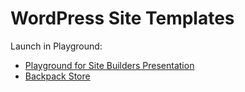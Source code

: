 # WordPress Site Templates

Launch in Playground:

* [Playground for Site Builders Presentation](https://playground.wordpress.net/?import-site=https%3A%2F%2Fraw.githubusercontent.com%2Fadamziel%2Fplayground-sites%2Fmain%2Fplayground-for-site-builders%2Fplayground.zip)
* [Backpack Store](https://playground.wordpress.net/?import-site=https%3A%2F%2Fraw.githubusercontent.com%2Fadamziel%2Fplayground-sites%2Fmain%2Fwoocommerce-backpacks%2Fplayground.zip)
 
